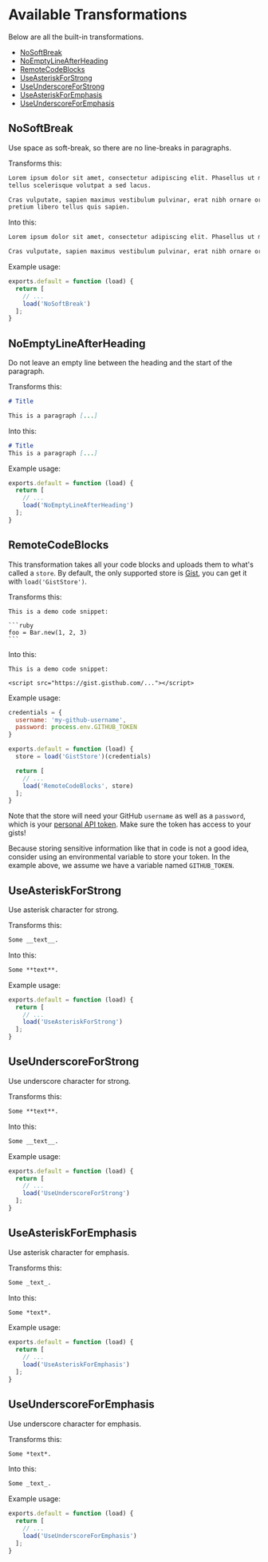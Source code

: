 # Available Transformations
Below are all the built-in transformations.

* [NoSoftBreak](#NoSoftBreak)
* [NoEmptyLineAfterHeading](#NoEmptyLineAfterHeading)
* [RemoteCodeBlocks](#RemoteCodeBlocks)
* [UseAsteriskForStrong](#UseAsteriskForStrong)
* [UseUnderscoreForStrong](#UseUnderscoreForStrong)
* [UseAsteriskForEmphasis](#UseAsteriskForEmphasis)
* [UseUnderscoreForEmphasis](#UseUnderscoreForEmphasis)

## NoSoftBreak
Use space as soft-break, so there are no line-breaks in paragraphs.

Transforms this:

```markdown
Lorem ipsum dolor sit amet, consectetur adipiscing elit. Phasellus ut mauris ut
tellus scelerisque volutpat a sed lacus.

Cras vulputate, sapien maximus vestibulum pulvinar, erat nibh ornare orci, ut
pretium libero tellus quis sapien.
```

Into this:

```markdown
Lorem ipsum dolor sit amet, consectetur adipiscing elit. Phasellus ut mauris ut tellus scelerisque volutpat a sed lacus.

Cras vulputate, sapien maximus vestibulum pulvinar, erat nibh ornare orci, ut pretium libero tellus quis sapien.
```

Example usage:

```javascript
exports.default = function (load) {
  return [
    // ...
    load('NoSoftBreak')
  ];
}
```

## NoEmptyLineAfterHeading
Do not leave an empty line between the heading and the start of the paragraph.

Transforms this:

```markdown
# Title

This is a paragraph [...]
```

Into this:

```markdown
# Title
This is a paragraph [...]
```

Example usage:

```javascript
exports.default = function (load) {
  return [
    // ...
    load('NoEmptyLineAfterHeading')
  ];
}
```

## RemoteCodeBlocks
This transformation takes all your code blocks and uploads them to what's called
a `store`. By default, the only supported store is
[Gist](https://gist.github.com/), you can get it with `load('GistStore')`.

Transforms this:


    This is a demo code snippet:

    ```ruby
    foo = Bar.new(1, 2, 3)
    ```  

Into this:

    This is a demo code snippet:

    <script src="https://gist.gisthub.com/..."></script>

Example usage:
```javascript
credentials = {
  username: 'my-github-username',
  password: process.env.GITHUB_TOKEN
}

exports.default = function (load) {
  store = load('GistStore')(credentials)

  return [
    // ...
    load('RemoteCodeBlocks', store)
  ];
}
```

Note that the store will need your GitHub `username` as well as a `password`,
which is  your [personal API
token](https://github.blog/2013-05-16-personal-api-tokens/). Make sure the token
has access to your gists!

Because storing sensitive information like that in code is not a good idea,
consider using an environmental variable to store your token. In the example
above, we assume we have a variable named `GITHUB_TOKEN`.

## UseAsteriskForStrong
Use asterisk character for strong.

Transforms this:

```markdown
Some __text__.
```

Into this:

```markdown
Some **text**.
```

Example usage:

```javascript
exports.default = function (load) {
  return [
    // ...
    load('UseAsteriskForStrong')
  ];
}
```

## UseUnderscoreForStrong
Use underscore character for strong.

Transforms this:

```markdown
Some **text**.
```

Into this:

```markdown
Some __text__.
```

Example usage:

```javascript
exports.default = function (load) {
  return [
    // ...
    load('UseUnderscoreForStrong')
  ];
}
```

## UseAsteriskForEmphasis
Use asterisk character for emphasis.

Transforms this:

```markdown
Some _text_.
```

Into this:

```markdown
Some *text*.
```

Example usage:

```javascript
exports.default = function (load) {
  return [
    // ...
    load('UseAsteriskForEmphasis')
  ];
}
```

## UseUnderscoreForEmphasis
Use underscore character for emphasis.

Transforms this:

```markdown
Some *text*.
```

Into this:

```markdown
Some _text_.
```

Example usage:

```javascript
exports.default = function (load) {
  return [
    // ...
    load('UseUnderscoreForEmphasis')
  ];
}
```
